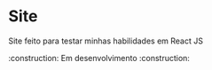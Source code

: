 # Site
Site feito para testar minhas habilidades em React JS
<p>:construction: Em desenvolvimento :construction:</p>

